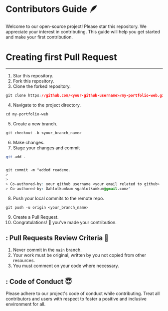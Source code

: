 <h1 align="left">Contributors Guide 🪶</h1>
<p align="left">Welcome to our open-source project! Please star this repository. We appreciate your interest in contributing. This guide will help you get started and make your first contribution.</p>


<h1 align="left">Creating first Pull Request</h1>

---
1. Star this repository.
2. Fork this repository.
3. Clone the forked repository.
```css
git clone https://github.com/<your-github-username>/my-portfolio-web.git
```
  
4. Navigate to the project directory.
```py
cd my-portfolio-web
```
5. Create a new branch.
```css
git checkout -b <your_branch_name>
```
6. Make changes.
7. Stage your changes and commit
```bash
git add .
```
```css

git commit -m "added reademe.
> 
> 
> Co-authored-by: your github username <your email related to github>
> Co-authored-by: Gahlotkumkum <gahlotkumkum@gmail.com>"
```
8. Push your local commits to the remote repo.
```css
git push -u origin <your_branch_name>
```
9. Create a Pull Request.
10. Congratulations! 🎉 you've made your contribution.

## : Pull Requests Review Criteria 🧲 
1. Never commit in the `main` branch.
2. Your work must be original, written by you not copied from other resources.
3. You must comment on your code where necessary.

## : Code of Conduct 😇
Please adhere to our project's code of conduct while contributing. Treat all contributors and users with respect to foster a positive and inclusive environment for all.
